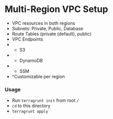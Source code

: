 # Multi-Region VPC Setup
* VPC resources in both regions
* Subnets: Private, Public, Database
* Route Tables (private (default), public)
* VPC Endpoints
* - S3
* - DynamoDB
* - SSM
* ^Customizable per region

### Usage
* Run `terragrunt init` from root `/`
* `cd` to this directory
* `terragrunt apply`